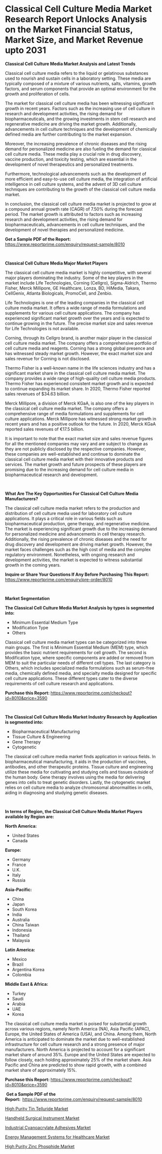 <p><h1>Classical Cell Culture Media Market Research Report Unlocks Analysis on the Market Financial Status, Market Size, and Market Revenue upto 2031</h1></p><p><strong>Classical Cell Culture Media Market Analysis and Latest Trends</strong></p>
<p><p>Classical cell culture media refers to the liquid or gelatinous substances used to nourish and sustain cells in a laboratory setting. These media are typically composed of a mixture of various nutrients, salts, vitamins, growth factors, and serum components that provide an optimal environment for the growth and proliferation of cells.</p><p>The market for classical cell culture media has been witnessing significant growth in recent years. Factors such as the increasing use of cell culture in research and development activities, the rising demand for biopharmaceuticals, and the growing investments in stem cell research and regenerative medicine are driving the market growth. Additionally, advancements in cell culture techniques and the development of chemically defined media are further contributing to the market expansion.</p><p>Moreover, the increasing prevalence of chronic diseases and the rising demand for personalized medicine are also fueling the demand for classical cell culture media. These media play a crucial role in drug discovery, vaccine production, and toxicity testing, which are essential in the development of novel therapeutics and personalized treatments.</p><p>Furthermore, technological advancements such as the development of more efficient and easy-to-use cell culture media, the integration of artificial intelligence in cell culture systems, and the advent of 3D cell culture techniques are contributing to the growth of the classical cell culture media market.</p><p>In conclusion, the classical cell culture media market is projected to grow at a compound annual growth rate (CAGR) of 7.50% during the forecast period. The market growth is attributed to factors such as increasing research and development activities, the rising demand for biopharmaceuticals, advancements in cell culture techniques, and the development of novel therapies and personalized medicine.</p></p>
<p><strong>Get a Sample PDF of the Report:&nbsp;</strong> <a href="https://www.reportprime.com/enquiry/request-sample/8010">https://www.reportprime.com/enquiry/request-sample/8010</a></p>
<p>&nbsp;</p>
<p><strong>Classical Cell Culture Media Major Market Players</strong></p>
<p><p>The classical cell culture media market is highly competitive, with several major players dominating the industry. Some of the key players in the market include Life Technologies, Corning (Cellgro), Sigma-Aldrich, Thermo Fisher, Merck Millipore, GE Healthcare, Lonza, BD, HiMedia, Takara, CellGenix, Atlanta Biologicals, PromoCell, and Zenbio.</p><p>Life Technologies is one of the leading companies in the classical cell culture media market. It offers a wide range of media formulations and supplements for various cell culture applications. The company has experienced significant market growth over the years and is expected to continue growing in the future. The precise market size and sales revenue for Life Technologies is not available.</p><p>Corning, through its Cellgro brand, is another major player in the classical cell culture media market. The company offers a comprehensive portfolio of cell culture media and reagents. Corning has a strong global presence and has witnessed steady market growth. However, the exact market size and sales revenue for Corning is not disclosed.</p><p>Thermo Fisher is a well-known name in the life sciences industry and has a significant market share in the classical cell culture media market. The company provides a wide range of high-quality cell culture media products. Thermo Fisher has experienced consistent market growth and is expected to continue expanding its market share. In 2020, Thermo Fisher reported sales revenues of $34.63 billion.</p><p>Merck Millipore, a division of Merck KGaA, is also one of the key players in the classical cell culture media market. The company offers a comprehensive range of media formulations and supplements for cell culture applications. Merck Millipore has witnessed strong market growth in recent years and has a positive outlook for the future. In 2020, Merck KGaA reported sales revenues of €17.5 billion.</p><p>It is important to note that the exact market size and sales revenue figures for all the mentioned companies may vary and are subject to change as they are not publicly disclosed by the respective companies. However, these companies are well-established and continue to dominate the classical cell culture media market with their innovative products and services. The market growth and future prospects of these players are promising due to the increasing demand for cell culture media in biopharmaceutical research and development.</p></p>
<p>&nbsp;</p>
<p><strong>What Are The Key Opportunities For Classical Cell Culture Media Manufacturers?</strong></p>
<p><p>The classical cell culture media market refers to the production and distribution of cell culture media used for laboratory cell culture applications. It plays a critical role in various fields such as biopharmaceutical production, gene therapy, and regenerative medicine. The market is experiencing significant growth due to the increasing demand for personalized medicine and advancements in cell therapy research. Additionally, the rising prevalence of chronic diseases and the need for drug discovery and development are driving market growth. However, the market faces challenges such as the high cost of media and the complex regulatory environment. Nonetheless, with ongoing research and development activities, the market is expected to witness substantial growth in the coming years.</p></p>
<p><strong>Inquire or Share Your Questions If Any Before Purchasing This Report:</strong> <a href="https://www.reportprime.com/enquiry/pre-order/8010">https://www.reportprime.com/enquiry/pre-order/8010</a></p>
<p>&nbsp;</p>
<p><strong>Market Segmentation</strong></p>
<p><strong>The Classical Cell Culture Media Market Analysis by types is segmented into:</strong></p>
<p><ul><li>Minimum Essential Medium Type</li><li>Modification Type</li><li>Others</li></ul></p>
<p><p>Classical cell culture media market types can be categorized into three main groups. The first is Minimum Essential Medium (MEM) type, which provides the basic nutrient requirements for cell growth. The second is Modification type, where specific components are added or removed from MEM to suit the particular needs of different cell types. The last category is Others, which includes specialized media formulations such as serum-free media, chemically defined media, and specialty media designed for specific cell culture applications. These different types cater to the diverse requirements of cell culture research and applications.</p></p>
<p><strong>Purchase this Report:&nbsp;</strong><a href="https://www.reportprime.com/checkout?id=8010&price=3590">https://www.reportprime.com/checkout?id=8010&price=3590</a></p>
<p>&nbsp;</p>
<p><strong>The Classical Cell Culture Media Market Industry Research by Application is segmented into:</strong></p>
<p><ul><li>Biopharmaceutical Manufacturing</li><li>Tissue Culture & Engineering</li><li>Gene Therapy</li><li>Cytogenetic</li></ul></p>
<p><p>The classical cell culture media market finds application in various fields. In biopharmaceutical manufacturing, it aids in the production of vaccines, antibodies, and other therapeutic proteins. Tissue culture and engineering utilize these media for cultivating and studying cells and tissues outside of the human body. Gene therapy involves using the media for delivering genes into cells to treat genetic disorders. Lastly, the cytogenetic market relies on cell culture media to analyze chromosomal abnormalities in cells, aiding in diagnosing and studying genetic diseases.</p></p>
<p>&nbsp;</p>
<p><strong>In terms of Region, the Classical Cell Culture Media Market Players available by Region are:</strong></p>
<p>
    <p> <strong> North America: </strong>
        <ul>
            <li>United States</li>
            <li>Canada</li>
        </ul>
        </p> 
    <p> <strong> Europe: </strong>
        <ul>
            <li>Germany</li>
            <li>France</li>
            <li>U.K.</li>
            <li>Italy</li>
            <li>Russia</li>
        </ul>
        </p> 
    <p> <strong> Asia-Pacific: </strong>
        <ul>
            <li>China</li>
            <li>Japan</li>
            <li>South Korea</li>
            <li>India</li>
            <li>Australia</li>
            <li>China Taiwan</li>
            <li>Indonesia</li>
            <li>Thailand</li>
            <li>Malaysia</li>
        </ul>
        </p> 
    <p> <strong> Latin America: </strong>
        <ul>
            <li>Mexico</li>
            <li>Brazil</li>
            <li>Argentina Korea</li>
            <li>Colombia</li>
        </ul>
        </p> 
    <p> <strong> Middle East & Africa: </strong>
        <ul>
            <li>Turkey</li>
            <li>Saudi</li>
            <li>Arabia</li>
            <li>UAE</li>
            <li>Korea</li>
        </ul>
    </p>
    </p>
<p><p>The classical cell culture media market is poised for substantial growth across various regions, namely North America (NA), Asia Pacific (APAC), Europe, the United States of America (USA), and China. Among them, North America is anticipated to dominate the market due to well-established infrastructure for cell culture research and a strong presence of major manufacturers. North America is projected to account for a significant market share of around 35%. Europe and the United States are expected to follow closely, each holding approximately 25% of the market share. Asia Pacific and China are predicted to show rapid growth, with a combined market share of approximately 15%.</p></p>
<p><strong>Purchase this Report: </strong><a href="https://www.reportprime.com/checkout?id=8010&price=3590">https://www.reportprime.com/checkout?id=8010&price=3590</a></p>
<p>&nbsp;<strong>Get a Sample PDF of the Report:&nbsp;&nbsp;</strong><a href="https://www.reportprime.com/enquiry/request-sample/8010">https://www.reportprime.com/enquiry/request-sample/8010</a></p>
<p><strong></strong></p>
<p><p><a href="https://www.linkedin.com/pulse/high-purity-tin-telluride-market-research-report-forecasted-jtqqc?trackingId=FPZp%2Fsqj4NFeWBpAa6E1GA%3D%3D">High Purity Tin Telluride Market</a></p><p><a href="https://github.com/ashepherd82/Market-Research-Report-List-2/blob/main/handheld-surgical-instrument-market.md">Handheld Surgical Instrument Market</a></p><p><a href="https://www.linkedin.com/pulse/industrial-cyanoacrylate-adhesives-market-size-examines-its-mr3xc?trackingId=jn%2FXD2olLY1xoO89NfTjuw%3D%3D">Industrial Cyanoacrylate Adhesives Market</a></p><p><a href="https://github.com/FassouRP/Market-Research-Report-List-2/blob/main/energy-management-systems-for-healthcare-market.md">Energy Management Systems for Healthcare Market</a></p><p><a href="https://www.linkedin.com/pulse/high-purity-zinc-phosphide-market-size-growth-outlook-from-pvomf?trackingId=jcf3LUwfMjB2%2Fw9j1kvT3Q%3D%3D">High Purity Zinc Phosphide Market</a></p></p>